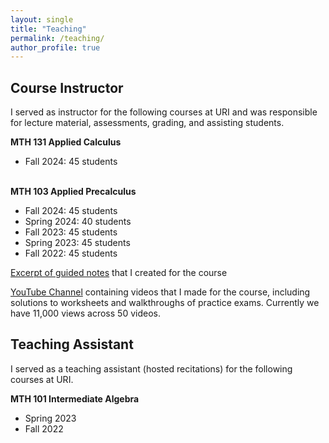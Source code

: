 ```yaml
---
layout: single
title: "Teaching"
permalink: /teaching/
author_profile: true
---
```




## Course Instructor

I served as instructor for the following courses at URI and was responsible for lecture material, assessments, grading, and assisting students.

<b>MTH 131 Applied Calculus</b>
<ul>
<li>Fall 2024: 45 students</li>
</ul>

</br>
<b>MTH 103 Applied Precalculus</b>
<ul>
<li>Fall 2024: 45 students</li>

<li>Spring 2024: 40 students</li>

<li>Fall 2023: 45 students</li>

<li>Spring 2023: 45 students</li>

<li>Fall 2022: 45 students</li>
</ul>

[Excerpt of guided notes](/files/mth103-sample-notes.pdf) that I created for the course

[YouTube Channel](https://www.youtube.com/channel/UCdEA3qbGCIjL1BaAgvO6GuQ) containing videos that I made for the course, including solutions to worksheets and walkthroughs of practice exams. Currently we have 11,000 views across 50 videos.


## Teaching Assistant

I served as a teaching assistant (hosted recitations) for the following courses at URI.

<b>MTH 101 Intermediate Algebra</b>
<ul>
<li>Spring 2023</li>
<li>Fall 2022</li>
</ul>